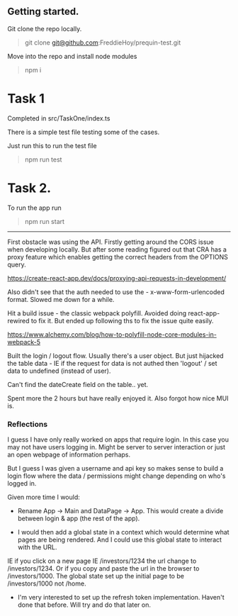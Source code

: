 ## Getting started.

Git clone the repo locally. 

> git clone git@github.com:FreddieHoy/prequin-test.git

Move into the repo and install node modules

> npm i

# Task 1

Completed in src/TaskOne/index.ts

There is a simple test file testing some of the cases. 

Just run this to run the test file

> npm run test

# Task 2.

To run the app run 

> npm run start

--- 

First obstacle was using the API. Firstly getting around the CORS issue when developing locally. But after some reading figured out that CRA has a proxy feature which enables getting the correct headers from the OPTIONS query.

https://create-react-app.dev/docs/proxying-api-requests-in-development/

Also didn't see that the auth needed to use the - x-www-form-urlencoded format. Slowed me down for a while. 

Hit a build issue - the classic webpack polyfill. Avoided doing react-app-rewired to fix it. But ended up following ths to fix the issue quite easily.

https://www.alchemy.com/blog/how-to-polyfill-node-core-modules-in-webpack-5

Built the login / logout flow. Usually there's a user object. But just hijacked the table data - IE if the request for data is not authed then 'logout' / set data to undefined (instead of user).

Can't find the dateCreate field on the table.. yet. 

Spent more the 2 hours but have really enjoyed it. Also forgot how nice MUI is. 

### Reflections

I guess I have only really worked on apps that require login. In this case you may not have users logging in. Might be server to server interaction or just an open webpage of information perhaps. 

But I guess I was given a username and api key so makes sense to build a login flow where the data / permissions might change depending on who's logged in.

Given more time I would:
- Rename App -> Main and DataPage -> App. This would create a divide between login & app (the rest of the app).
  
- I would then add a global state in a context which would determine what pages are being rendered. And I could use this global state to interact with the URL. 

IE if you click on a new page IE /investors/1234 the url change to /investors/1234. Or if you copy and paste the url in the browser to /investors/1000. The global state set up the initial page to be /investors/1000 not /home.

- I'm very interested to set up the refresh token implementation. Haven't done that before. Will try and do that later on.
